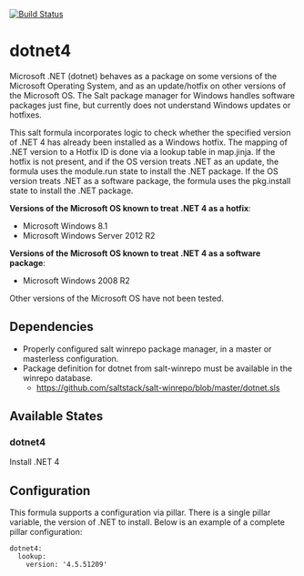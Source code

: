[![Build Status](https://travis-ci.org/plus3it/dotnet4-formula.svg)](https://travis-ci.org/plus3it/dotnet4-formula)
# dotnet4

Microsoft .NET (dotnet) behaves as a package on some versions of the Microsoft 
Operating System, and as an update/hotfix on other versions of the Microsoft OS. 
The Salt package manager for Windows handles software packages just fine, but 
currently does not understand Windows updates or hotfixes.

This salt formula incorporates logic to check whether the specified version of 
.NET 4 has already been installed as a Windows hotfix. The mapping of .NET 
version to a Hotfix ID is done via a lookup table in map.jinja. If the hotfix 
is not present, and if the OS version treats .NET as an update, the formula 
uses the module.run state to install the .NET package. If the OS version treats 
.NET as a software package, the formula uses the pkg.install state to install 
the .NET package.

**Versions of the Microsoft OS known to treat .NET 4 as a hotfix**:
- Microsoft Windows 8.1
- Microsoft Windows Server 2012 R2

**Versions of the Microsoft OS known to treat .NET 4 as a software package**:
- Microsoft Windows 2008 R2

Other versions of the Microsoft OS have not been tested.

## Dependencies

- Properly configured salt winrepo package manager, in a master or masterless 
configuration.
- Package definition for dotnet from salt-winrepo must be available in the 
winrepo database.
    - https://github.com/saltstack/salt-winrepo/blob/master/dotnet.sls

## Available States

### dotnet4

Install .NET 4

## Configuration

This formula supports a configuration via pillar. There is a single pillar
variable, the version of .NET to install. Below is an example of a complete
pillar configuration:

    dotnet4:
      lookup:
        version: '4.5.51209'